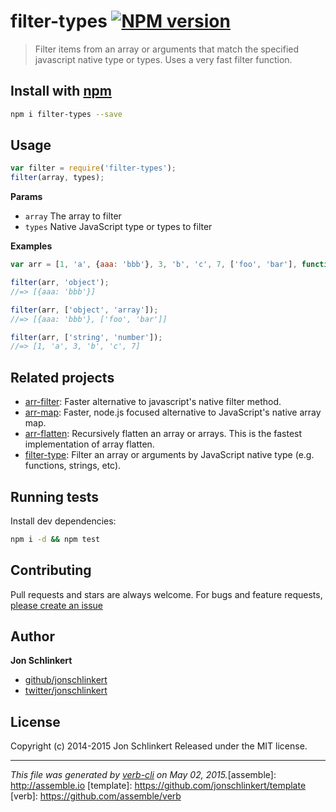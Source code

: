 # filter-types [![NPM version](https://badge.fury.io/js/filter-types.svg)](http://badge.fury.io/js/filter-types)

> Filter items from an array or arguments that match the specified javascript native type or types. Uses a very fast filter function.

## Install with [npm](npmjs.org)

```bash
npm i filter-types --save
```

## Usage

```js
var filter = require('filter-types');
filter(array, types);
```

**Params**

* `array` The array to filter
* `types` Native JavaScript type or types to filter

**Examples**

```js
var arr = [1, 'a', {aaa: 'bbb'}, 3, 'b', 'c', 7, ['foo', 'bar'], function one(){}];

filter(arr, 'object');
//=> [{aaa: 'bbb'}]

filter(arr, ['object', 'array']);
//=> [{aaa: 'bbb'}, ['foo', 'bar']]

filter(arr, ['string', 'number']);
//=> [1, 'a', 3, 'b', 'c', 7]
```

## Related projects

* [arr-filter](https://github.com/jonschlinkert/arr-filter): Faster alternative to javascript's native filter method.
* [arr-map](https://github.com/jonschlinkert/arr-map): Faster, node.js focused alternative to JavaScript's native array map.
* [arr-flatten](https://github.com/jonschlinkert/arr-flatten): Recursively flatten an array or arrays. This is the fastest implementation of array flatten.
* [filter-type](https://github.com/jonschlinkert/filter-type): Filter an array or arguments by JavaScript native type (e.g. functions, strings, etc).

## Running tests

Install dev dependencies:

```bash
npm i -d && npm test
```

## Contributing

Pull requests and stars are always welcome. For bugs and feature requests, [please create an issue](https://github.com/jonschlinkert/filter-types/issues)

## Author

**Jon Schlinkert**

+ [github/jonschlinkert](https://github.com/jonschlinkert)
+ [twitter/jonschlinkert](http://twitter.com/jonschlinkert)

## License

Copyright (c) 2014-2015 Jon Schlinkert
Released under the MIT license.

***

_This file was generated by [verb-cli](https://github.com/assemble/verb-cli) on May 02, 2015._[assemble]: http://assemble.io
[template]: https://github.com/jonschlinkert/template
[verb]: https://github.com/assemble/verb
